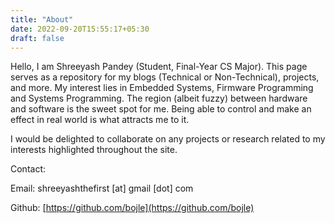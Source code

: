 ```yaml
---
title: "About"
date: 2022-09-20T15:55:17+05:30
draft: false
---
```


Hello, I am Shreeyash Pandey (Student, Final-Year CS Major). This page
serves as a repository for my blogs (Technical or Non-Technical), projects, and
more. My interest lies in Embedded Systems, Firmware Programming and Systems
Programming. The region (albeit fuzzy) between hardware and software is the
sweet spot for me. Being able to control and make an effect in real world is
what attracts me to it. 

I would be delighted to collaborate on any projects or research related to my
interests highlighted throughout the site.

Contact: 

Email: shreeyashthefirst [at] gmail [dot] com

Github: [https://github.com/bojle](https://github.com/bojle)

